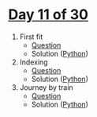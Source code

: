 # [Day 11 of 30](https://www.hackerrank.com/contests/day-11-of-30/challenges "Day 11 of 30 contest link")

1. First fit
   - [Question](https://www.hackerrank.com/contests/day-11-of-30/challenges/first-fit "First fit")
   - Solution ([Python](First%20Fit/Python/ "Solution in Python"))
2. Indexing
   - [Question](https://www.hackerrank.com/contests/day-11-of-30/challenges/indexing-2 "Indexing")
   - Solution ([Python](Indexing/Python/ "Solution in Python"))
3. Journey by train
   - [Question](https://www.hackerrank.com/contests/day-11-of-30/challenges/journey-by-train "Journey by train")
   - Solution ([Python](Journey%20by%20train/Python/ "Solution in Python"))
